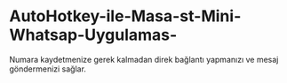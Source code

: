 # AutoHotkey-ile-Masa-st-Mini-Whatsap-Uygulamas-
Numara kaydetmenize gerek kalmadan direk bağlantı yapmanızı ve mesaj göndermenizi sağlar.
